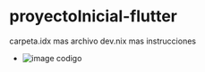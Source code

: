 # proyectoInicial-flutter
carpeta.idx mas archivo dev.nix mas instrucciones 
- ![image](https://github.com/user-attachments/assets/0d60f263-f301-41c2-b093-9fc2a8af7399)
codigo
